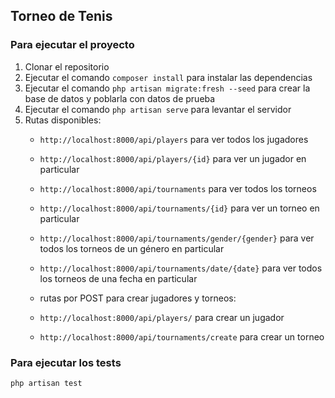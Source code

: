## Torneo de Tenis

### Para ejecutar el proyecto

1. Clonar el repositorio
2. Ejecutar el comando `composer install` para instalar las dependencias
3. Ejecutar el comando `php artisan migrate:fresh --seed` para crear la base de datos y poblarla con datos de prueba
4. Ejecutar el comando `php artisan serve` para levantar el servidor
5. Rutas disponibles:
    - `http://localhost:8000/api/players` para ver todos los jugadores
    - `http://localhost:8000/api/players/{id}` para ver un jugador en particular
    - `http://localhost:8000/api/tournaments` para ver todos los torneos
    - `http://localhost:8000/api/tournaments/{id}` para ver un torneo en particular
    - `http://localhost:8000/api/tournaments/gender/{gender}` para ver todos los torneos de un género en particular
    - `http://localhost:8000/api/tournaments/date/{date}` para ver todos los torneos de una fecha en particular

    - rutas por POST para crear jugadores y torneos:

    - `http://localhost:8000/api/players/` para crear un jugador
    - `http://localhost:8000/api/tournaments/create` para crear un torneo

### Para ejecutar los tests

`php artisan test`


